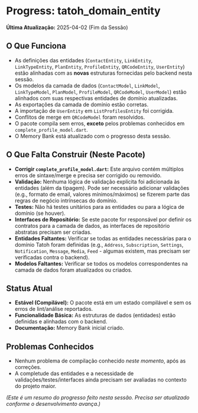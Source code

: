 # Progress: tatoh_domain_entity

**Última Atualização:** 2025-04-02 (Fim da Sessão)

## O Que Funciona

*   As definições das entidades (`ContactEntity`, `LinkEntity`, `LinkTypeEntity`, `PlanEntity`, `ProfileEntity`, `QRCodeEntity`, `UserEntity`) estão alinhadas com as **novas** estruturas fornecidas pelo backend nesta sessão.
*   Os modelos da camada de dados (`ContactModel`, `LinkModel`, `LinkTypeModel`, `PlanModel`, `ProfileModel`, `QRCodeModel`, `UserModel`) estão alinhados com suas respectivas entidades de domínio atualizadas.
*   As exportações da camada de domínio estão corretas.
*   A importação de `UserEntity` em `ListProfilesEntity` foi corrigida.
*   Conflitos de merge em `QRCodeModel` foram resolvidos.
*   O pacote compila sem erros, **exceto** pelos problemas conhecidos em `complete_profile_model.dart`.
*   O Memory Bank está atualizado com o progresso desta sessão.

## O Que Falta Construir (Neste Pacote)

*   **Corrigir `complete_profile_model.dart`:** Este arquivo contém múltiplos erros de sintaxe/merge e precisa ser corrigido ou removido.
*   **Validação:** Nenhuma lógica de validação explícita foi adicionada às entidades (além da tipagem). Pode ser necessário adicionar validações (e.g., formato de email, valores mínimos/máximos) se fizerem parte das regras de negócio intrínsecas do domínio.
*   **Testes:** Não há testes unitários para as entidades ou para a lógica de domínio (se houver).
*   **Interfaces de Repositório:** Se este pacote for responsável por definir os contratos para a camada de dados, as interfaces de repositório abstratas precisam ser criadas.
*   **Entidades Faltantes:** Verificar se todas as entidades necessárias para o domínio Tatoh foram definidas (e.g., `Address`, `Subscription`, `Settings`, `Notification`, `Message`, `Media`, `Feed` - algumas existem, mas precisam ser verificadas contra o backend).
*   **Modelos Faltantes:** Verificar se todos os modelos correspondentes na camada de dados foram atualizados ou criados.

## Status Atual

*   **Estável (Compilável):** O pacote está em um estado compilável e sem os erros de lint/análise reportados.
*   **Funcionalidade Básica:** As estruturas de dados (entidades) estão definidas e alinhadas com o backend.
*   **Documentação:** Memory Bank inicial criado.

## Problemas Conhecidos

*   Nenhum problema de compilação conhecido *neste momento*, após as correções.
*   A completude das entidades e a necessidade de validações/testes/interfaces ainda precisam ser avaliadas no contexto do projeto maior.

*(Este é um resumo do progresso feito nesta sessão. Precisa ser atualizado conforme o desenvolvimento avança.)*
